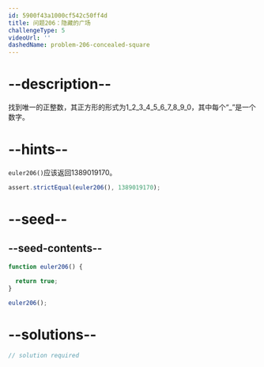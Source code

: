 ```yaml
---
id: 5900f43a1000cf542c50ff4d
title: 问题206：隐藏的广场
challengeType: 5
videoUrl: ''
dashedName: problem-206-concealed-square
---
```


# --description--

找到唯一的正整数，其正方形的形式为1_2_3_4_5_6_7_8_9_0，其中每个“\_”是一个数字。

# --hints--

`euler206()`应该返回1389019170。

```js
assert.strictEqual(euler206(), 1389019170);
```

# --seed--

## --seed-contents--

```js
function euler206() {

  return true;
}

euler206();
```

# --solutions--

```js
// solution required
```
